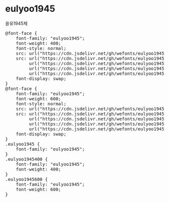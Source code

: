 # eulyoo1945
을유1945체

<pre>
@font-face {
    font-family: "eulyoo1945";
    font-weight: 400;
    font-style: normal;
    src: url("https://cdn.jsdelivr.net/gh/wefonts/eulyoo1945/eulyoo1945-Regular.eot");
    src: url("https://cdn.jsdelivr.net/gh/wefonts/eulyoo1945/eulyoo1945-Regular.eot?#iefix") format("embedded-opentype"),
         url("https://cdn.jsdelivr.net/gh/wefonts/eulyoo1945/eulyoo1945-Regular.woff2") format("woff2"),
         url("https://cdn.jsdelivr.net/gh/wefonts/eulyoo1945/eulyoo1945-Regular.woff") format("woff"),
         url("https://cdn.jsdelivr.net/gh/wefonts/eulyoo1945/eulyoo1945-Regular.ttf") format("truetype");
    font-display: swap;
} 
@font-face {
    font-family: "eulyoo1945";
    font-weight: 600;
    font-style: normal;
    src: url("https://cdn.jsdelivr.net/gh/wefonts/eulyoo1945/eulyoo1945-SemiBold.eot");
    src: url("https://cdn.jsdelivr.net/gh/wefonts/eulyoo1945/eulyoo1945-SemiBold.eot?#iefix") format("embedded-opentype"),
         url("https://cdn.jsdelivr.net/gh/wefonts/eulyoo1945/eulyoo1945-SemiBold.woff2") format("woff2"),
         url("https://cdn.jsdelivr.net/gh/wefonts/eulyoo1945/eulyoo1945-SemiBold.woff") format("woff"),
         url("https://cdn.jsdelivr.net/gh/wefonts/eulyoo1945/eulyoo1945-SemiBold.ttf") format("truetype");
    font-display: swap;
} 
.eulyoo1945 {
    font-family: "eulyoo1945";
}
.eulyoo1945400 {
    font-family: "eulyoo1945";
    font-weight: 400;
}
.eulyoo1945600 {
    font-family: "eulyoo1945";
    font-weight: 600;
}
</pre>
